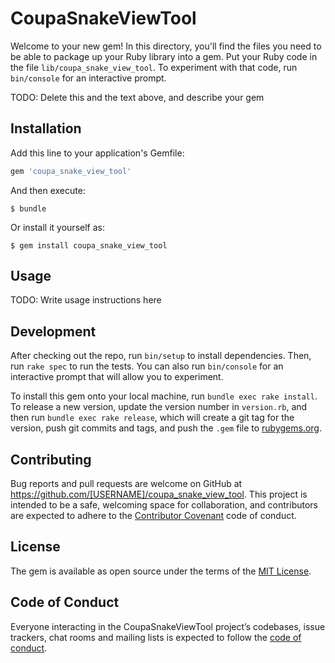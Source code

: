 # CoupaSnakeViewTool

Welcome to your new gem! In this directory, you'll find the files you need to be able to package up your Ruby library into a gem. Put your Ruby code in the file `lib/coupa_snake_view_tool`. To experiment with that code, run `bin/console` for an interactive prompt.

TODO: Delete this and the text above, and describe your gem

## Installation

Add this line to your application's Gemfile:

```ruby
gem 'coupa_snake_view_tool'
```

And then execute:

    $ bundle

Or install it yourself as:

    $ gem install coupa_snake_view_tool

## Usage

TODO: Write usage instructions here

## Development

After checking out the repo, run `bin/setup` to install dependencies. Then, run `rake spec` to run the tests. You can also run `bin/console` for an interactive prompt that will allow you to experiment.

To install this gem onto your local machine, run `bundle exec rake install`. To release a new version, update the version number in `version.rb`, and then run `bundle exec rake release`, which will create a git tag for the version, push git commits and tags, and push the `.gem` file to [rubygems.org](https://rubygems.org).

## Contributing

Bug reports and pull requests are welcome on GitHub at https://github.com/[USERNAME]/coupa_snake_view_tool. This project is intended to be a safe, welcoming space for collaboration, and contributors are expected to adhere to the [Contributor Covenant](http://contributor-covenant.org) code of conduct.

## License

The gem is available as open source under the terms of the [MIT License](https://opensource.org/licenses/MIT).

## Code of Conduct

Everyone interacting in the CoupaSnakeViewTool project’s codebases, issue trackers, chat rooms and mailing lists is expected to follow the [code of conduct](https://github.com/[USERNAME]/coupa_snake_view_tool/blob/master/CODE_OF_CONDUCT.md).
